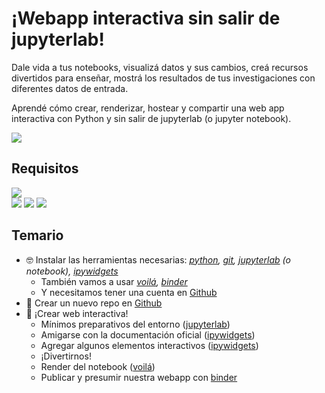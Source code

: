 # ¡Webapp interactiva sin salir de jupyterlab! 

Dale vida a tus notebooks, visualizá datos y sus cambios, creá recursos divertidos para enseñar, mostrá los resultados de tus investigaciones con diferentes datos de entrada.

Aprendé cómo crear, renderizar, hostear y compartir una web app interactiva con Python y sin salir de jupyterlab (o jupyter notebook).

![](http://i.imgur.com/PzOz1qc.gif)

## Requisitos


[![](https://img.shields.io/badge/Git-F05032?style=for-the-badge&logo=git&logoColor=white)](https://git-scm.com/downloads)  
[![](https://img.shields.io/badge/Python-3776AB?style=for-the-badge&logo=python&logoColor=white)](https://www.python.org/downloads/) 
[![](https://anaconda.org/anaconda/anaconda/badges/installer/conda.svg)](https://docs.conda.io/en/latest/miniconda.html)
[![](https://img.shields.io/badge/Jupyter-F37626.svg?&style=for-the-badge&logo=Jupyter&logoColor=white)](https://jupyter.org/)  

## Temario

* 🤓 Instalar las herramientas necesarias: *[python](https://www.python.org/downloads/), [git](https://git-scm.com/downloads), [jupyterlab](https://jupyter.org) (o notebook), [ipywidgets](https://ipywidgets.readthedocs.io/en/latest/)*
    * También vamos a usar *[voilá](https://github.com/voila-dashboards/voila), [binder](https://mybinder.org/)*
    * Y necesitamos tener una cuenta en [Github](https://github.com/)
* 🐙 Crear un nuevo repo en [Github](https://github.com/)
* 👯 ¡Crear web interactiva! 
    * Mínimos preparativos del entorno ([jupyterlab](https://jupyter.org))
    * Amigarse con la documentación oficial ([ipywidgets](https://ipywidgets.readthedocs.io/en/latest/))
    * Agregar algunos elementos interactivos ([ipywidgets](https://ipywidgets.readthedocs.io/en/latest/))
    * ¡Divertirnos!
    * Render del notebook ([voilá](https://github.com/voila-dashboards/voila))
    * Publicar y presumir nuestra webapp con [binder](https://mybinder.org/)

